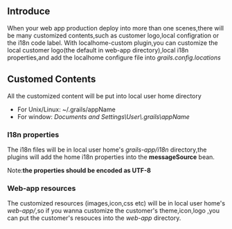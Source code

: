 ##  Introduce
When your web app production deploy into more than one scenes,there will be many customized contents,such as customer logo,local configration or the i18n code label.
With localhome-custom plugin,you can customize the local customer logo(the default in web-app directory),local i18n properties,and add the localhome configure file into *grails.config.locations* 

## Customed Contents
All the customized content will be put into local user home directory
* For Unix/Linux: ~/.grails/appName
* For window: *Documents and Settings\\User\\.grails\\appName*

### I18n properties
The i18n files will be in local user home's *grails-app/i18n* directory,the plugins will add the home i18n properties into the **messageSource** bean.

Note:**the properties should be encoded as UTF-8**

### Web-app resources
The customized resources (images,icon,css etc) will be in local user home's *web-app/*,so if you wanna customize the customer's theme,icon,logo ,you can put the customer's resouces into the *web-app* directory.